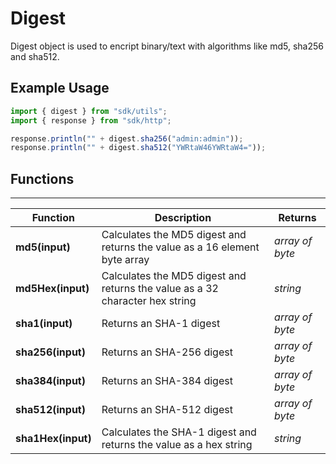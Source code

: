 # Digest

Digest object is used to encript binary/text with algorithms like md5, sha256 and sha512.

## Example Usage

```javascript
import { digest } from "sdk/utils";
import { response } from "sdk/http";

response.println("" + digest.sha256("admin:admin"));
response.println("" + digest.sha512("YWRtaW46YWRtaW4="));
```

## Functions

---

Function     | Description | Returns
------------ | ----------- | --------
**md5(input)**   | Calculates the MD5 digest and returns the value as a 16 element byte array | *array of byte*
**md5Hex(input)**   | Calculates the MD5 digest and returns the value as a 32 character hex string | *string*
**sha1(input)**   | Returns an SHA-1 digest | *array of byte*
**sha256(input)**   | Returns an SHA-256 digest | *array of byte*
**sha384(input)**   | Returns an SHA-384 digest | *array of byte*
**sha512(input)**   | Returns an SHA-512 digest | *array of byte*
**sha1Hex(input)**   | Calculates the SHA-1 digest and returns the value as a hex string | *string*
